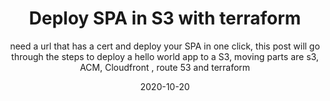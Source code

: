 ---
layout: layout.njk
tags: posts
category: Terraform
title: Deploy SPA in S3 with terraform
subtitle: need a url that has a cert and deploy your SPA in one click, this post will go through the steps to deploy a hello world app to a S3, moving parts are s3, ACM, Cloudfront , route 53 and terraform
date: 2020-10-20
postDate: Oct-2020
---